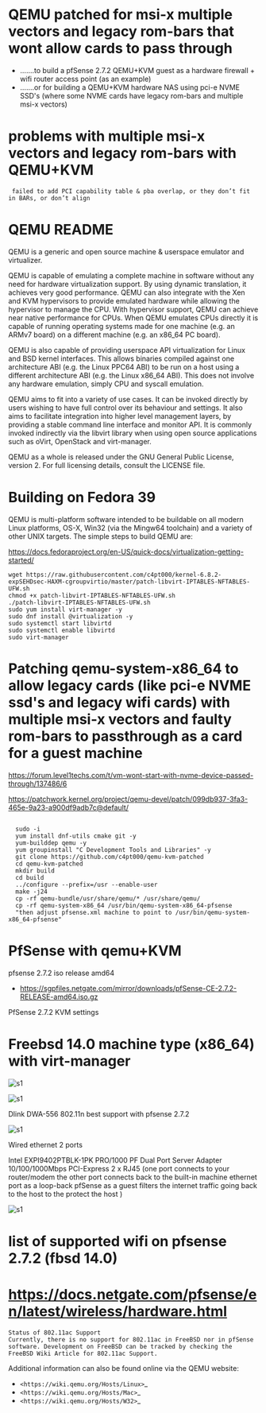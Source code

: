 
# QEMU patched for msi-x multiple vectors and legacy rom-bars that wont allow cards to pass through

* .......to build a pfSense 2.7.2 QEMU+KVM guest as a hardware firewall + wifi router access point (as an example)
* .......or for building a QEMU+KVM hardware NAS using pci-e NVME SSD's (where some NVME cards have legacy rom-bars and multiple msi-x vectors)

# problems with multiple msi-x vectors and legacy rom-bars with QEMU+KVM
```
 failed to add PCI capability table & pba overlap, or they don’t fit in BARs, or don’t align
```
# QEMU README


QEMU is a generic and open source machine & userspace emulator and
virtualizer.

QEMU is capable of emulating a complete machine in software without any
need for hardware virtualization support. By using dynamic translation,
it achieves very good performance. QEMU can also integrate with the Xen
and KVM hypervisors to provide emulated hardware while allowing the
hypervisor to manage the CPU. With hypervisor support, QEMU can achieve
near native performance for CPUs. When QEMU emulates CPUs directly it is
capable of running operating systems made for one machine (e.g. an ARMv7
board) on a different machine (e.g. an x86_64 PC board).

QEMU is also capable of providing userspace API virtualization for Linux
and BSD kernel interfaces. This allows binaries compiled against one
architecture ABI (e.g. the Linux PPC64 ABI) to be run on a host using a
different architecture ABI (e.g. the Linux x86_64 ABI). This does not
involve any hardware emulation, simply CPU and syscall emulation.

QEMU aims to fit into a variety of use cases. It can be invoked directly
by users wishing to have full control over its behaviour and settings.
It also aims to facilitate integration into higher level management
layers, by providing a stable command line interface and monitor API.
It is commonly invoked indirectly via the libvirt library when using
open source applications such as oVirt, OpenStack and virt-manager.

QEMU as a whole is released under the GNU General Public License,
version 2. For full licensing details, consult the LICENSE file.





# Building on Fedora 39

QEMU is multi-platform software intended to be buildable on all modern
Linux platforms, OS-X, Win32 (via the Mingw64 toolchain) and a variety
of other UNIX targets. The simple steps to build QEMU are:


https://docs.fedoraproject.org/en-US/quick-docs/virtualization-getting-started/

```
wget https://raw.githubusercontent.com/c4pt000/kernel-6.8.2-expSEHDsec-HAXM-cgroupvirtio/master/patch-libvirt-IPTABLES-NFTABLES-UFW.sh
chmod +x patch-libvirt-IPTABLES-NFTABLES-UFW.sh
./patch-libvirt-IPTABLES-NFTABLES-UFW.sh
sudo yum install virt-manager -y
sudo dnf install @virtualization -y
sudo systemctl start libvirtd
sudo systemctl enable libvirtd
sudo virt-manager 
```

# Patching qemu-system-x86_64 to allow legacy cards (like pci-e NVME ssd's and legacy wifi cards) with multiple msi-x vectors and faulty rom-bars to passthrough as a card for a guest machine

https://forum.level1techs.com/t/vm-wont-start-with-nvme-device-passed-through/137486/6

https://patchwork.kernel.org/project/qemu-devel/patch/099db937-3fa3-465e-9a23-a900df9adb7c@default/

```

  sudo -i
  yum install dnf-utils cmake git -y
  yum-builddep qemu -y
  yum groupinstall "C Development Tools and Libraries" -y
  git clone https://github.com/c4pt000/qemu-kvm-patched
  cd qemu-kvm-patched
  mkdir build
  cd build
  ../configure --prefix=/usr --enable-user
  make -j24
  cp -rf qemu-bundle/usr/share/qemu/* /usr/share/qemu/
  cp -rf qemu-system-x86_64 /usr/bin/qemu-system-x86_64-pfsense
  "then adjust pfsense.xml machine to point to /usr/bin/qemu-system-x86_64-pfsense"
```

PfSense with qemu+KVM
==========================

pfsense 2.7.2 iso release amd64

* https://sgpfiles.netgate.com/mirror/downloads/pfSense-CE-2.7.2-RELEASE-amd64.iso.gz

PfSense 2.7.2 KVM settings

# Freebsd 14.0 machine type (x86_64) with virt-manager

![s1](https://github.com/c4pt000/qemu-kvm-patched/releases/download/pfsense-images/KVM-pfsense-2.7.2.png)

![s1](https://github.com/c4pt000/qemu-kvm-patched/releases/download/pfsense-images/qemu-pfsense.png)


Dlink DWA-556 802.11n best support with pfsense 2.7.2

 ![s1](https://github.com/c4pt000/qemu-kvm-patched/releases/download/pfsense-images/dwa-556.png)

 Wired ethernet 2 ports

 Intel EXPI9402PTBLK-1PK PRO/1000 PF Dual Port Server Adapter 10/100/1000Mbps PCI-Express 2 x RJ45
 (one port connects to your router/modem the other port connects back to the built-in machine ethernet port as a loop-back pfSense as a guest filters the internet traffic going back to the host to the protect the host )
 
 ![s1](https://c1.neweggimages.com/ProductImage/33-106-077-02.jpg)


# list of supported wifi on pfsense 2.7.2 (fbsd 14.0)      

# https://docs.netgate.com/pfsense/en/latest/wireless/hardware.html

```
Status of 802.11ac Support
Currently, there is no support for 802.11ac in FreeBSD nor in pfSense software. Development on FreeBSD can be tracked by checking the FreeBSD Wiki Article for 802.11ac Support.
```


Additional information can also be found online via the QEMU website:

* `<https://wiki.qemu.org/Hosts/Linux>`_
* `<https://wiki.qemu.org/Hosts/Mac>`_
* `<https://wiki.qemu.org/Hosts/W32>`_


